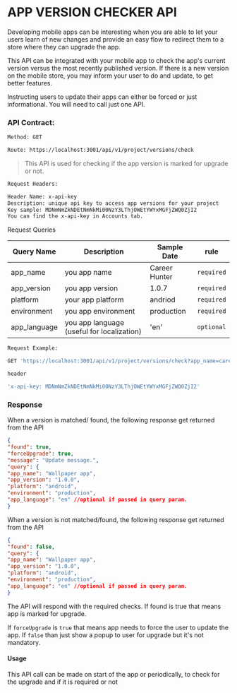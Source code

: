 # APP VERSION CHECKER API

Developing mobile apps can be interesting when you are able to let your users learn of new changes and provide an easy flow to redirect them to a store where they can upgrade the app.

This API can be integrated with your mobile app to check the app's current version versus the most recently published version. If there is a new version on the mobile store, you may inform your user to do and update, to get better features.

Instructing users to update their apps can either be forced or just informational. You will need to call just one API.

### API Contract:

```bash
Method: GET
```

```bash
Route: https://localhost:3001/api/v1/project/versions/check
```

> This API is used for checking if the app version is marked for upgrade or not.

```bash
Request Headers:

Header Name: x-api-key
Description: unique api key to access app versions for your project
Key sample: MDNmNmZkNDEtNmNkMi00NzY3LThjOWEtYWYxMGFjZWQ0ZjI2
You can find the x-api-key in Accounts tab.
```

Request Queries

| Query Name   | Description                                | Sample Date   | rule       |
| ------------ | ------------------------------------------ | ------------- | ---------- |
| app_name     | you app name                               | Career Hunter | `required` |
| app_version  | you app version                            | 1.0.7         | `required` |
| platform     | your app platform                          | andriod       | `required` |
| environment  | you app environment                        | production    | `required` |
| app_language | you app language (useful for localization) | 'en'          | `optional` |

```bash
Request Example:

GET 'https://localhost:3001/api/v1/project/versions/check?app_name=career hunter&app_version=1.0.7&platform=android&environment=production&app_language=en'

header

'x-api-key: MDNmNmZkNDEtNmNkMi00NzY3LThjOWEtYWYxMGFjZWQ0ZjI2'
```

### Response

When a version is matched/ found, the following response get returned from the API

```json
{
"found": true,
"forceUpgrade": true,
"message": "Update message.",
"query": {
"app_name": "Wallpaper app",
"app_version": "1.0.0",
"platform": "android",
"environment": "production",
"app_language": "en" //optional if passed in query param.
}
```

When a version is not matched/found, the following response get returned from the API

```json
{
"found": false,
"query": {
"app_name": "Wallpaper app",
"app_version": "1.0.0",
"platform": "android",
"environment": "production",
"app_language": "en" //optional if passed in query param.
}
```

The API will respond with the required checks. If found is true that means app is marked for upgrade.

If `forceUpgrade` is `true` that means app needs to force the user to update the app. If `false` than just show a popup to user for upgrade but it's not mandatory.

#### Usage

This API call can be made on start of the app or periodically, to check for the upgrade and if it is required or not
